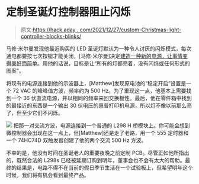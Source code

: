 # 定制圣诞灯控制器阻止闪烁

> 原文:[https://hack aday . com/2021/12/27/custom-Christmas-light-controller-blocks-blinks/](https://hackaday.com/2021/12/27/custom-christmas-light-controller-blocks-blinks/)

马修·米尔曼发现他最近购买的 LED 圣诞灯默认为一种令人讨厌的闪烁模式，每次通电都要按七次按钮才能关闭，[马修·米尔曼]决定[建造一种新的电源，让事情变得美好而简单](http://www.mattmillman.com/ho-ho-ho-why-cant-my-sodding-led-christmas-lights-just-glow/)。用他的话说，目标是让“所有的灯都亮着，没有闪烁或任何形式的图案”。

将现有的电源连接到他的示波器上，[Matthew]发现原电池的“稳定开启”设置是一个 72 VAC 的峰峰值方波，频率约为 500 Hz。为了重现这一点，他基本上需要找到一个 36 伏直流电源，并以相同的频率来回交换极性。最后，他在零件箱中找到的最接近的东西是一个输出 30 伏电压的惠普打印机电源，所以灯不像以前那么亮了，但至少它们不闪烁。

[![](../Images/1061a41d5b7cd762526b022e3e573629.png)](https://hackaday.com/wp-content/uploads/2021/12/xmaspsu_detail.jpg) 把那一对交流方波，电源连接到一个普通的 L298 H 桥模块上。你可能会想到微控制器会出现在这一点上，但[Matthew]还是走了老路，用一个 555 定时器和一个 74HC74D 双触发器创建了他的两个交流 500 Hz 方波。

不幸的是，他没有时间在圣诞老人的重要夜晚之前定制 PCB。尽管正如他所指出的，既然合法的 L298s 已经被延期订购到明年，董事会也不会有太大的帮助。最终的结果是，电路不得不在当前的假日季节生活在一个试验板上，但希望明年这个时候，我们将有机会看到最终产品。